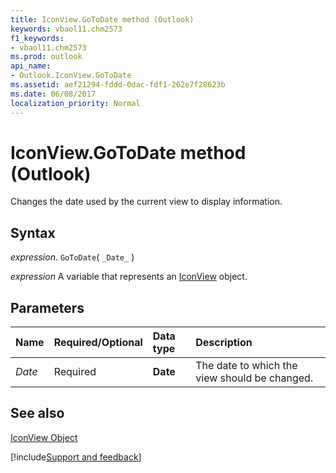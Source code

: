 ```yaml
---
title: IconView.GoToDate method (Outlook)
keywords: vbaol11.chm2573
f1_keywords:
- vbaol11.chm2573
ms.prod: outlook
api_name:
- Outlook.IconView.GoToDate
ms.assetid: aef21294-fddd-0dac-fdf1-262e7f28623b
ms.date: 06/08/2017
localization_priority: Normal
---
```



# IconView.GoToDate method (Outlook)

Changes the date used by the current view to display information.


## Syntax

_expression_. `GoToDate`( `_Date_` )

_expression_ A variable that represents an [IconView](Outlook.IconView.md) object.


## Parameters



|Name|Required/Optional|Data type|Description|
|:-----|:-----|:-----|:-----|
| _Date_|Required| **Date**|The date to which the view should be changed.|

## See also


[IconView Object](Outlook.IconView.md)

[!include[Support and feedback](~/includes/feedback-boilerplate.md)]